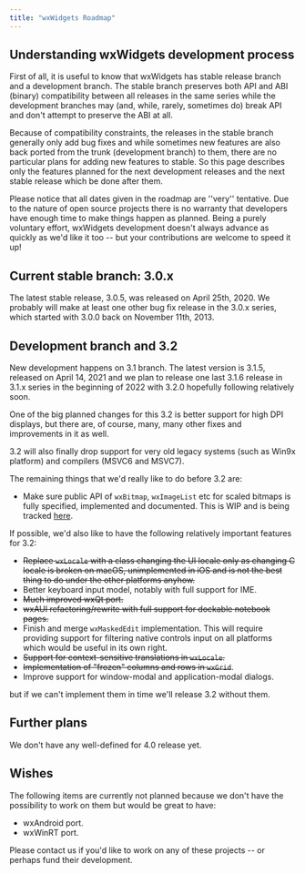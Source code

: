 ```yaml
---
title: "wxWidgets Roadmap"
---
```


## Understanding wxWidgets development process

First of all, it is useful to know that wxWidgets has stable release branch and a development branch. The stable branch preserves both API and ABI (binary) compatibility between all releases in the same series while the development branches may (and, while, rarely, sometimes do) break API and don't attempt to preserve the ABI at all.

Because of compatibility constraints, the releases in the stable branch generally only add bug fixes and while sometimes new features are also back ported from the trunk (development branch) to them, there are no particular plans for adding new features to stable. So this page describes only the features planned for the next development releases and the next stable release which be done after them.

Please notice that all dates given in the roadmap are ''very'' tentative. Due to the nature of open source projects there is no warranty that developers have enough time to make things happen as planned. Being a purely voluntary effort, wxWidgets development doesn't always advance as quickly as we'd like it too -- but your contributions are welcome to speed it up!

## Current stable branch: 3.0.x

The latest stable release, 3.0.5, was released on April 25th, 2020. We probably will make at least one other bug fix release in the 3.0.x series, which started with 3.0.0 back on November 11th, 2013.

## Development branch and 3.2

New development happens on 3.1 branch. The latest version is 3.1.5, released on April 14, 2021 and we plan to release one last 3.1.6 release in 3.1.x series in the beginning of 2022 with 3.2.0 hopefully following relatively soon.

One of the big planned changes for this 3.2 is better support for high DPI displays, but there are, of course, many, many other fixes and improvements in it as well.

3.2 will also finally drop support for very old legacy systems (such as Win9x platform) and compilers (MSVC6 and MSVC7).

The remaining things that we'd really like to do before 3.2 are:

 * Make sure public API of `wxBitmap`, `wxImageList` etc for scaled bitmaps is fully specified, implemented and documented. This is WIP and is being tracked [here](https://github.com/wxWidgets/wxWidgets/projects/1).

If possible, we'd also like to have the following relatively important features for 3.2:
 * ~~Replace `wxLocale` with a class changing the UI locale only as changing C locale is broken on macOS, unimplemented in iOS and is not the best thing to do under the other platforms anyhow.~~
 * Better keyboard input model, notably with full support for IME.
 * ~~Much improved wxQt port.~~
 * ~~wxAUI refactoring/rewrite with full support for dockable notebook pages.~~
 * Finish and merge `wxMaskedEdit` implementation. This will require providing support for filtering native controls input on all platforms which would be useful in its own right.
 * ~~Support for context-sensitive translations in `wxLocale`.~~
 * ~~Implementation of "frozen" columns and rows in `wxGrid`~~.
 * Improve support for window-modal and application-modal dialogs.

but if we can't implement them in time we'll release 3.2 without them.

## Further plans

We don't have any well-defined for 4.0 release yet.

## Wishes

The following items are currently not planned because we don't have the possibility to work on them but would be great to have:

 * wxAndroid port.
 * wxWinRT port.

Please contact us if you'd like to work on any of these projects -- or perhaps fund their development.
